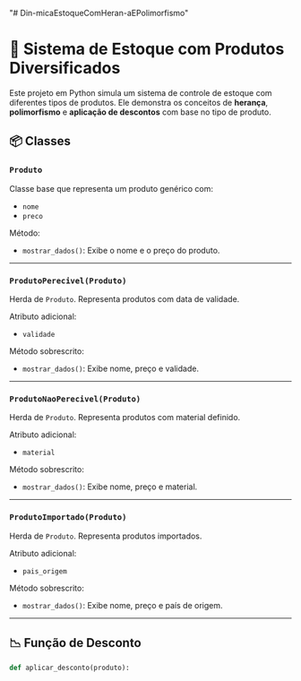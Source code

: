"# Din-micaEstoqueComHeran-aEPolimorfismo" 
# 🛒 Sistema de Estoque com Produtos Diversificados

Este projeto em Python simula um sistema de controle de estoque com diferentes tipos de produtos. Ele demonstra os conceitos de **herança**, **polimorfismo** e **aplicação de descontos** com base no tipo de produto.

## 📦 Classes

### `Produto`
Classe base que representa um produto genérico com:
- `nome`
- `preco`

Método:
- `mostrar_dados()`: Exibe o nome e o preço do produto.

---

### `ProdutoPerecivel(Produto)`
Herda de `Produto`. Representa produtos com data de validade.

Atributo adicional:
- `validade`

Método sobrescrito:
- `mostrar_dados()`: Exibe nome, preço e validade.

---

### `ProdutoNaoPerecivel(Produto)`
Herda de `Produto`. Representa produtos com material definido.

Atributo adicional:
- `material`

Método sobrescrito:
- `mostrar_dados()`: Exibe nome, preço e material.

---

### `ProdutoImportado(Produto)`
Herda de `Produto`. Representa produtos importados.

Atributo adicional:
- `pais_origem`

Método sobrescrito:
- `mostrar_dados()`: Exibe nome, preço e país de origem.

---

## 📉 Função de Desconto

```python
def aplicar_desconto(produto):
